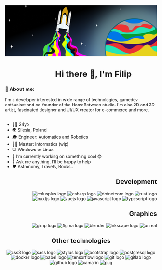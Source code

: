 ![alt text](https://github.com/BigFipil/BigFipil/blob/master/bcg.png?raw=true)

<h1 align="right">Hi there 👋, I'm Filip   </h1>

<h3 align="left">🚀 About me:</h3>
I'm a developer interested in wide range of technologies, gamedev enthusiast and co-founder of the HomeBetween studio. I'm also 2D and 3D artist, fascinated designer and UI/UX creator for e-commerce and more. <br/><br/>
  
- 👨‍🚀 24yo
- 🌍 Silesia, Poland
- 🎓 Engineer: Automatics and Robotics 
- 👨‍🎓 Master: Informatics (wip)
- 💻 Windows or Linux
- 🔭 I’m currently working on something cool 😎
- 💬 Ask me anything, I'll be happy to help
- ❤️ Astronomy, Travels, Books..

<h2 align="right">Development</h2>

<div align="right">
  <img src="https://cdn.jsdelivr.net/gh/devicons/devicon/icons/cplusplus/cplusplus-original.svg" height="40" width="52" alt="cplusplus logo"  />
  <img src="https://cdn.jsdelivr.net/gh/devicons/devicon/icons/csharp/csharp-original.svg" height="40" width="52" alt="csharp logo"  />
  <img src="https://cdn.jsdelivr.net/gh/devicons/devicon/icons/dotnetcore/dotnetcore-original.svg" height="40" width="52" alt="dotnetcore logo"  />
  <img src="https://cdn.jsdelivr.net/gh/devicons/devicon/icons/rust/rust-plain.svg" height="40" width="52" alt="rust logo"  />
  <img src="https://cdn.jsdelivr.net/gh/devicons/devicon/icons/nuxtjs/nuxtjs-original.svg" height="40" width="52" alt="nuxtjs logo"  />
  <img src="https://cdn.jsdelivr.net/gh/devicons/devicon/icons/vuejs/vuejs-original-wordmark.svg" height="40" width="52" alt="vuejs logo"  />
  <img src="https://cdn.jsdelivr.net/gh/devicons/devicon/icons/javascript/javascript-original.svg" height="40" width="52" alt="javascript logo"  />
  <img src="https://cdn.jsdelivr.net/gh/devicons/devicon/icons/typescript/typescript-original.svg" height="40" width="52" alt="typescript logo"  />
</div>

<h2 align="right">Graphics</h2>

<div align="right">
  <img src="https://cdn.jsdelivr.net/gh/devicons/devicon/icons/gimp/gimp-original.svg" height="40" width="52" alt="gimp logo"  />
  <img src="https://cdn.jsdelivr.net/gh/devicons/devicon/icons/figma/figma-original.svg" height="40" width="52" alt="figma logo"  />
  <img src="https://download.blender.org/branding/community/blender_community_badge_white.svg" alt="blender" width="40" height="40"/>
  <img src="https://cdn.jsdelivr.net/gh/devicons/devicon/icons/inkscape/inkscape-original.svg" height="40" width="52" alt="inkscape logo"  />
  <img src="https://raw.githubusercontent.com/kenangundogan/fontisto/036b7eca71aab1bef8e6a0518f7329f13ed62f6b/icons/svg/brand/unreal-engine.svg" alt="unreal" width="40" height="40"/>
</div>


<h2 align="center">Other technologies</h2>

<div align="center">
  <img src="https://cdn.jsdelivr.net/gh/devicons/devicon/icons/css3/css3-original.svg" height="40" width="52" alt="css3 logo"  />
  <img src="https://cdn.jsdelivr.net/gh/devicons/devicon/icons/sass/sass-original.svg" height="40" width="52" alt="sass logo"  />
  <img src="https://cdn.jsdelivr.net/gh/devicons/devicon/icons/stylus/stylus-original.svg" height="40" width="52" alt="stylus logo"  />
  <img src="https://cdn.jsdelivr.net/gh/devicons/devicon/icons/bootstrap/bootstrap-original.svg" height="40" width="52" alt="bootstrap logo"  />
  <img src="https://cdn.jsdelivr.net/gh/devicons/devicon/icons/postgresql/postgresql-original.svg" height="40" width="52" alt="postgresql logo"  />
  <img src="https://cdn.jsdelivr.net/gh/devicons/devicon/icons/docker/docker-original.svg" height="40" width="52" alt="docker logo"  />
  <img src="https://cdn.jsdelivr.net/gh/devicons/devicon/icons/babel/babel-original.svg" height="40" width="52" alt="babel logo"  />
  <img src="https://cdn.jsdelivr.net/gh/devicons/devicon/icons/tensorflow/tensorflow-original.svg" height="40" width="52" alt="tensorflow logo"  />
  <img src="https://cdn.jsdelivr.net/gh/devicons/devicon/icons/git/git-original.svg" height="40" width="52" alt="git logo"  />
  <img src="https://cdn.jsdelivr.net/gh/devicons/devicon/icons/gitlab/gitlab-original.svg" height="40" width="52" alt="gitlab logo"  />
  <img src="https://cdn.jsdelivr.net/gh/devicons/devicon/icons/github/github-original.svg" height="40" width="52" alt="github logo"  />
  <img src="https://raw.githubusercontent.com/detain/svg-logos/780f25886640cef088af994181646db2f6b1a3f8/svg/xamarin.svg" alt="xamarin" width="40" height="40"/>
  <img src="https://cdn.worldvectorlogo.com/logos/pug.svg" alt="pug" width="40" height="40"/>
</div>


<!-- ###

<br clear="both">

<img href="https://raw.githubusercontent.com/BigFipil/BigFipil/blob/output/snake.svg" alt="Snake animation" />

### -->

<!-- <p><img align="center" src="https://github-readme-stats.vercel.app/api/top-langs?username=bigfipil&show_icons=true&locale=en&layout=compact" alt="bigfipil" /></p>

<p><img align="center" src="https://github-readme-streak-stats.herokuapp.com/?user=bigfipil&" alt="bigfipil" /></p> -->

